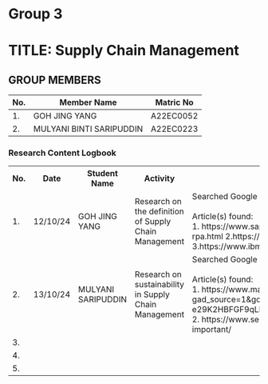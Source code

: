# Group 3 

# TITLE: Supply Chain Management
## GROUP MEMBERS
|No. | Member Name | Matric No|
|--|--|--|
|1. | GOH JING YANG   |A22EC0052|
|2. | MULYANI BINTI SARIPUDDIN | A22EC0223|

<div class="logbook-section">
    <h3>Research Content Logbook</h3>
    <table>
        <tr>
            <th>No.</th>
            <th>Date</th>
            <th>Student Name</th>
            <th>Activity</th>
            <th>Details</th>
        </tr>
        <tr>
            <td>1.</td>
            <td>12/10/24</td>
            <td>GOH JING YANG </td>
            <td>Research on the definition of Supply Chain Management</td>
            <td>Searched Google using keyword: 
            "Supply Chain Management"
            <br>
            <br>
            Article(s) found:
            <br>
            1. https://www.sap.com/sea/products/technology-platform/process-automation/what-is-rpa.html
            2.https://en.wikipedia.org/wiki/Supply_chain_management
            3.https://www.ibm.com/topics/supply-chain-management
            </td>
        </tr>
       <tr>
            <td>2.</td>
            <td>13/10/24</td>
            <td>MULYANI SARIPUDDIN</td>
            <td>Research on sustainability in Supply Chain Management</td>                      <td>Searched Google using keyword: 
            "Sustainability in Supply Chain Management"
            <br>
            <br> 
                Article(s) found:
            <br>
                1. https://www.maersk.com/supply-chain-logistics/management?gad_source=1&gclid=Cj0KCQjwgrO4BhC2ARIsAKQ7zUkhFRm_wt4q1HAtBpqralRLJ4uRt5wc1-e29K2HBFGF9qLKUxzn2-0aAhevEALw_wcB&gclsrc=aw.ds
            <br>
                2. https://www.sedex.com/blog/what-is-supply-chain-sustainability-and-why-is-it-important/ 
            </td>
        </tr>
      <tr>
            <td>3.</td>
            <td></td>
            <td></td>
            <td></td>
            <td></td>
        </tr>
      <tr>
            <td>4.</td>
            <td></td>
            <td></td>
            <td></td>
            <td></td>
        </tr>
      <tr>
            <td>5.</td>
            <td></td>
            <td></td>
            <td></td>
            <td></td>
        </tr>
    </table>
</div>

